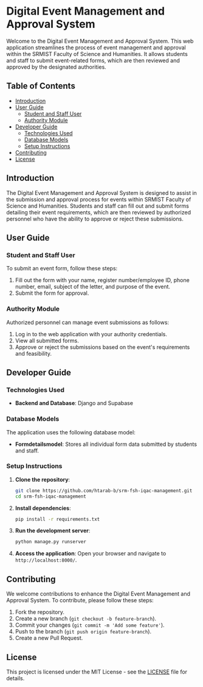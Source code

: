 # Digital Event Management and Approval System

Welcome to the Digital Event Management and Approval System. This web application streamlines the process of event management and approval within the SRMIST Faculty of Science and Humanities. It allows students and staff to submit event-related forms, which are then reviewed and approved by the designated authorities.

## Table of Contents
- [Introduction](#introduction)
- [User Guide](#user-guide)
  - [Student and Staff User](#student-and-staff-user)
  - [Authority Module](#authority-module)
- [Developer Guide](#developer-guide)
  - [Technologies Used](#technologies-used)
  - [Database Models](#database-models)
  - [Setup Instructions](#setup-instructions)
- [Contributing](#contributing)
- [License](#license)

## Introduction

The Digital Event Management and Approval System is designed to assist in the submission and approval process for events within SRMIST Faculty of Science and Humanities. Students and staff can fill out and submit forms detailing their event requirements, which are then reviewed by authorized personnel who have the ability to approve or reject these submissions.

## User Guide

### Student and Staff User

To submit an event form, follow these steps:
1. Fill out the form with your name, register number/employee ID, phone number, email, subject of the letter, and purpose of the event.
2. Submit the form for approval.

### Authority Module

Authorized personnel can manage event submissions as follows:
1. Log in to the web application with your authority credentials.
2. View all submitted forms.
3. Approve or reject the submissions based on the event's requirements and feasibility.

## Developer Guide

### Technologies Used

- **Backend and Database**: Django and Supabase

### Database Models

The application uses the following database model:

- **Formdetailsmodel**: Stores all individual form data submitted by students and staff.

### Setup Instructions

1. **Clone the repository**:
    ```bash
    git clone https://github.com/htarab-b/srm-fsh-iqac-management.git
    cd srm-fsh-iqac-management
    ```

2. **Install dependencies**:
    ```bash
    pip install -r requirements.txt
    ```

3. **Run the development server**:
    ```bash
    python manage.py runserver
    ```

4. **Access the application**:
    Open your browser and navigate to `http://localhost:8000/`.

## Contributing

We welcome contributions to enhance the Digital Event Management and Approval System. To contribute, please follow these steps:

1. Fork the repository.
2. Create a new branch (`git checkout -b feature-branch`).
3. Commit your changes (`git commit -m 'Add some feature'`).
4. Push to the branch (`git push origin feature-branch`).
5. Create a new Pull Request.

## License

This project is licensed under the MIT License - see the [LICENSE](LICENSE) file for details.